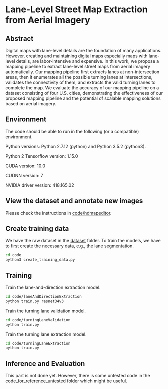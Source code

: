 # Lane-Level Street Map Extraction from Aerial Imagery
## Abstract
Digital maps with lane-level details are the foundation of many applications. However, creating and maintaining digital maps especially maps with lane-level details, are labor-intensive and expensive. In this work, we propose a mapping pipeline to extract lane-level street maps from aerial imagery automatically. Our mapping pipeline first extracts lanes at non-intersection areas, then it enumerates all the possible turning lanes at intersections, validates the connectivity of them, and extracts the valid turning lanes to complete the map. We evaluate the accuracy of our mapping pipeline on a dataset consisting of four U.S. cities, demonstrating the effectiveness of our proposed mapping pipeline and the potential of scalable mapping solutions based on aerial imagery.

## Environment

The code should be able to run in the following (or a compatible) environment.

Python versions: Python 2.7.12 (python) and Python 3.5.2 (python3).

Python 2 Tensorflow version: 1.15.0

CUDA version: 10.0

CUDNN version: 7

NVIDIA driver version: 418.165.02



## View the dataset and annotate new images

Please check the instructions in [code/hdmapeditor](code/hdmapeditor). 

## Create training data

We have the raw dataset in the [dataset](dataset) folder. To train the models, we have to first create the necessary data, e.g., the lane segmentation.

```bash
cd code
python3 create_training_data.py
```

## Training

Train the lane-and-direction extraction model.

```bash
cd code/laneAndDirectionExtraction
python train.py resnet34v3
```

Train the turning lane validation model.

```bash
cd code/turningLaneValidation
python train.py
```

Train the turning lane extraction model.

```bash
cd code/turningLaneExtraction
python train.py
```

## Inference and Evaluation

This part is not done yet. However, there is some untested code in the code_for_reference_untested folder which might be useful. 


